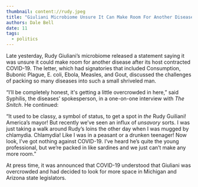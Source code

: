 ```yaml
---
thumbnail: content://rudy.jpeg
title: "Giuliani Microbiome Unsure It Can Make Room For Another Disease After He Contracts COVID"
authors: Dale Bell
date: 11
tags:
  - politics
---
```


Late yesterday, Rudy Giuliani’s microbiome released a statement saying it was unsure it could make room for another disease after its host contracted COVID-19. The letter, which had signatories that included Consumption, Bubonic Plague, E. coli, Ebola, Measles, and Gout, discussed the challenges of packing so many diseases into such a small shriveled man.

“I’ll be completely honest, it's getting a little overcrowded in here,” said Syphilis, the diseases’ spokesperson, in a one-on-one interview with *The Snitch*. He continued:

“It used to be classy, a symbol of status, to get a spot in *the* Rudy Guiliani! America’s mayor! But recently we’ve seen an influx of *unsavory* sorts. I was just taking a walk around Rudy’s loins the other day when I was mugged by chlamydia. Chlamydia! Like I was in a peasant or a drunken teenager! Now look, I’ve got nothing against COVID-19. I’ve heard he’s quite the young professional, but we’re packed in like sardines and we just can’t make any more room.”

At press time, it was announced that COVID-19 understood that Giuliani was overcrowded and had decided to look for more space in Michigan and Arizona state legislators.
